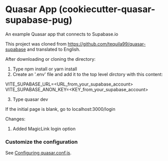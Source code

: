 # Quasar App (cookiecutter-quasar-supabase-pug)

An example Quasar app that connects to Supabase.io

This project was cloned from https://github.com/tequila99/quasar-supabase
and translated to English.

After downloading or cloning the directory:
1) Type npm install or yarn install
2) Create an '.env' file and add it to the top level dirctory with this content:

  VITE_SUPABASE_URL=<URL_from_your_supabase_account><br/>
  VITE_SUPABASE_ANON_KEY=<KEY_from_your_supabase_account>

3) Type quasar dev

If the initial page is blank, go to localhost:3000/login

Changes:
1) Added MagicLink login option


### Customize the configuration
See [Configuring quasar.conf.js](https://quasar.dev/quasar-cli/quasar-conf-js).
